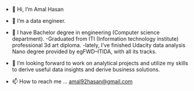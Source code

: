 - 👋 Hi, I’m Amal Hasan
- 👀 I’m a data engineer.
- 🌱 I have Bachelor degree in engineering (Computer science department).
    -Graduated from ITI (Information technology institute) professional 3d art diploma. 
    -lately, I’ve finished Udacity data analysis Nano degree provided by egFWD–ITIDA, with all its tracks.

- 💞️ I’m looking forward to work on analytical projects and utilize my skills to derive useful data insights and derive business solutions.
- 📫 How to reach me ... amal92hasan@gmail.com

<!---
amalhasan1/amalhasan1 is a ✨ special ✨ repository because its `README.md` (this file) appears on your GitHub profile.
You can click the Preview link to take a look at your changes.
--->
